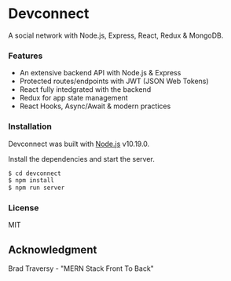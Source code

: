 # Devconnect

A social network with Node.js, Express, React, Redux & MongoDB.

### Features

- An extensive backend API with Node.js & Express
- Protected routes/endpoints with JWT (JSON Web Tokens)
- React fully intedgrated with the backend
- Redux for app state management
- React Hooks, Async/Await & modern practices

### Installation

Devconnect was built with [Node.js](https://nodejs.org/) v10.19.0.

Install the dependencies and start the server.

```sh
$ cd devconnect
$ npm install
$ npm run server
```

### License

MIT

## Acknowledgment

Brad Traversy - "MERN Stack Front To Back"
